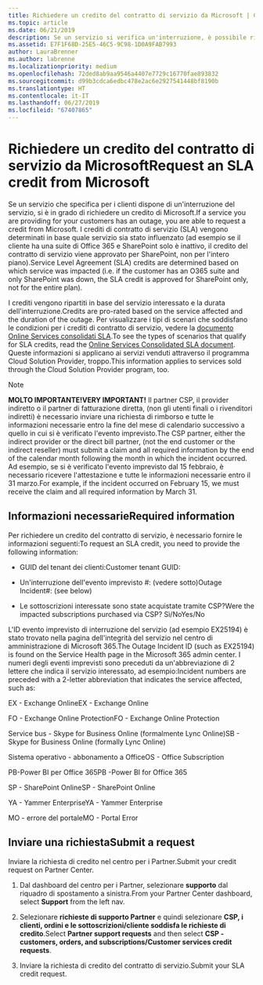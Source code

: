 ```yaml
---
title: Richiedere un credito del contratto di servizio da Microsoft | Centro per i partner
ms.topic: article
ms.date: 06/21/2019
description: Se un servizio si verifica un'interruzione, è possibile richiedere un credito del contratto di servizio per il cliente.
ms.assetid: E7F1F68D-25E5-46C5-9C98-1D0A9FAB7993
author: LauraBrenner
ms.author: labrenne
ms.localizationpriority: medium
ms.openlocfilehash: 72ded8ab9aa9546a4407e7729c16770fae893832
ms.sourcegitcommit: d99b3cdca6edbc478e2ac6e2927541448bf8190b
ms.translationtype: HT
ms.contentlocale: it-IT
ms.lasthandoff: 06/27/2019
ms.locfileid: "67407865"
---
```

# <a name="request-an-sla-credit-from-microsoft"></a><span data-ttu-id="a816b-103">Richiedere un credito del contratto di servizio da Microsoft</span><span class="sxs-lookup"><span data-stu-id="a816b-103">Request an SLA credit from Microsoft</span></span> 

<span data-ttu-id="a816b-104">Se un servizio che specifica per i clienti dispone di un'interruzione del servizio, si è in grado di richiedere un credito di Microsoft.</span><span class="sxs-lookup"><span data-stu-id="a816b-104">If a service you are providing for your customers has an outage, you are able to request a credit from Microsoft.</span></span> <span data-ttu-id="a816b-105">I crediti di contratto di servizio (SLA) vengono determinati in base quale servizio sia stato influenzato (ad esempio se il cliente ha una suite di Office 365 e SharePoint solo è inattivo, il credito del contratto di servizio viene approvato per SharePoint, non per l'intero piano).</span><span class="sxs-lookup"><span data-stu-id="a816b-105">Service Level Agreement (SLA) credits are determined based on which service was impacted (i.e. if the customer has an O365 suite and only SharePoint was down, the SLA credit is approved for SharePoint only, not for the entire plan).</span></span>

<span data-ttu-id="a816b-106">I crediti vengono ripartiti in base del servizio interessato e la durata dell'interruzione.</span><span class="sxs-lookup"><span data-stu-id="a816b-106">Credits are pro-rated based on the service affected and the duration of the outage.</span></span> <span data-ttu-id="a816b-107">Per visualizzare i tipi di scenari che soddisfano le condizioni per i crediti di contratto di servizio, vedere la [documento Online Services consolidati SLA](http://www.microsoftvolumelicensing.com/DocumentSearch.aspx?Mode=3&DocumentTypeId=37).</span><span class="sxs-lookup"><span data-stu-id="a816b-107">To see the types of scenarios that qualify for SLA credits, read the [Online Services Consolidated SLA document](http://www.microsoftvolumelicensing.com/DocumentSearch.aspx?Mode=3&DocumentTypeId=37).</span></span> <span data-ttu-id="a816b-108">Queste informazioni si applicano ai servizi venduti attraverso il programma Cloud Solution Provider, troppo.</span><span class="sxs-lookup"><span data-stu-id="a816b-108">This information applies to services sold through the Cloud Solution Provider program, too.</span></span>

>[!Note]
><span data-ttu-id="a816b-109">**MOLTO IMPORTANTE!**</span><span class="sxs-lookup"><span data-stu-id="a816b-109">**VERY IMPORTANT!**</span></span> <span data-ttu-id="a816b-110">Il partner CSP, il provider indiretto o il partner di fatturazione diretta, (non gli utenti finali o i rivenditori indiretti) è necessario inviare una richiesta di rimborso e tutte le informazioni necessarie entro la fine del mese di calendario successivo a quello in cui si è verificato l'evento imprevisto.</span><span class="sxs-lookup"><span data-stu-id="a816b-110">The CSP partner, either the indirect provider or the direct bill partner, (not the end customer or the indirect reseller) must submit a claim and all required information by the end of the calendar month following the month in which the incident occurred.</span></span> <span data-ttu-id="a816b-111">Ad esempio, se si è verificato l'evento imprevisto dal 15 febbraio, è necessario ricevere l'attestazione e tutte le informazioni necessarie entro il 31 marzo.</span><span class="sxs-lookup"><span data-stu-id="a816b-111">For example, if the incident occurred on February 15, we must receive the claim and all required information by March 31.</span></span> 

## <a name="required-information"></a><span data-ttu-id="a816b-112">Informazioni necessarie</span><span class="sxs-lookup"><span data-stu-id="a816b-112">Required information</span></span>


<span data-ttu-id="a816b-113">Per richiedere un credito del contratto di servizio, è necessario fornire le informazioni seguenti:</span><span class="sxs-lookup"><span data-stu-id="a816b-113">To request an SLA credit, you need to provide the following information:</span></span> 

- <span data-ttu-id="a816b-114">GUID del tenant dei clienti:</span><span class="sxs-lookup"><span data-stu-id="a816b-114">Customer tenant GUID:</span></span> 

- <span data-ttu-id="a816b-115">Un'interruzione dell'evento imprevisto #: (vedere sotto)</span><span class="sxs-lookup"><span data-stu-id="a816b-115">Outage Incident#: (see below)</span></span>

- <span data-ttu-id="a816b-116">Le sottoscrizioni interessate sono state acquistate tramite CSP?</span><span class="sxs-lookup"><span data-stu-id="a816b-116">Were the impacted subscriptions purchased via CSP?</span></span> <span data-ttu-id="a816b-117">Sì/No</span><span class="sxs-lookup"><span data-stu-id="a816b-117">Yes/No</span></span>

<span data-ttu-id="a816b-118">L'ID evento imprevisto di interruzione del servizio (ad esempio EX25194) è stato trovato nella pagina dell'integrità del servizio nel centro di amministrazione di Microsoft 365.</span><span class="sxs-lookup"><span data-stu-id="a816b-118">The Outage Incident ID (such as EX25194) is found on the Service Health page in the Microsoft 365 admin center.</span></span> <span data-ttu-id="a816b-119">I numeri degli eventi imprevisti sono preceduti da un'abbreviazione di 2 lettere che indica il servizio interessato, ad esempio:</span><span class="sxs-lookup"><span data-stu-id="a816b-119">Incident numbers are preceded with a 2-letter abbreviation that indicates the service affected, such as:</span></span>

<span data-ttu-id="a816b-120">EX - Exchange Online</span><span class="sxs-lookup"><span data-stu-id="a816b-120">EX - Exchange Online</span></span>

<span data-ttu-id="a816b-121">FO - Exchange Online Protection</span><span class="sxs-lookup"><span data-stu-id="a816b-121">FO - Exchange Online Protection</span></span>

<span data-ttu-id="a816b-122">Service bus - Skype for Business Online (formalmente Lync Online)</span><span class="sxs-lookup"><span data-stu-id="a816b-122">SB - Skype for Business Online (formally Lync Online)</span></span>

<span data-ttu-id="a816b-123">Sistema operativo - abbonamento a Office</span><span class="sxs-lookup"><span data-stu-id="a816b-123">OS - Office Subscription</span></span>

<span data-ttu-id="a816b-124">PB-Power BI per Office 365</span><span class="sxs-lookup"><span data-stu-id="a816b-124">PB -Power BI for Office 365</span></span>

<span data-ttu-id="a816b-125">SP - SharePoint Online</span><span class="sxs-lookup"><span data-stu-id="a816b-125">SP - SharePoint Online</span></span>

<span data-ttu-id="a816b-126">YA - Yammer Enterprise</span><span class="sxs-lookup"><span data-stu-id="a816b-126">YA - Yammer Enterprise</span></span>

<span data-ttu-id="a816b-127">MO - errore del portale</span><span class="sxs-lookup"><span data-stu-id="a816b-127">MO - Portal Error</span></span>

## <a name="submit-a-request"></a><span data-ttu-id="a816b-128">Inviare una richiesta</span><span class="sxs-lookup"><span data-stu-id="a816b-128">Submit a request</span></span>

<span data-ttu-id="a816b-129">Inviare la richiesta di credito nel centro per i Partner.</span><span class="sxs-lookup"><span data-stu-id="a816b-129">Submit your credit request on Partner Center.</span></span>

1. <span data-ttu-id="a816b-130">Dal dashboard del centro per i Partner, selezionare **supporto** dal riquadro di spostamento a sinistra.</span><span class="sxs-lookup"><span data-stu-id="a816b-130">From your Partner Center dashboard, select **Support** from the left nav.</span></span>

2. <span data-ttu-id="a816b-131">Selezionare **richieste di supporto Partner** e quindi selezionare **CSP, i clienti, ordini e le sottoscrizioni/cliente soddisfa le richieste di credito**.</span><span class="sxs-lookup"><span data-stu-id="a816b-131">Select **Partner support requests** and then select **CSP - customers, orders, and subscriptions/Customer services credit requests**.</span></span>

3. <span data-ttu-id="a816b-132">Inviare la richiesta di credito del contratto di servizio.</span><span class="sxs-lookup"><span data-stu-id="a816b-132">Submit your SLA credit request.</span></span>





